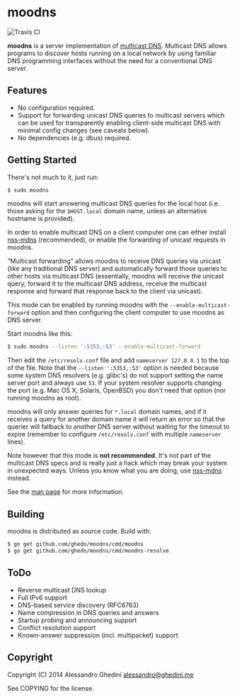 moodns
======

![Travis CI](https://secure.travis-ci.org/ghedo/moodns.png)

**moodns** is a server implementation of [multicast DNS][rfc]. Multicast DNS
allows programs to discover hosts running on a local network by using familiar
DNS programming interfaces without the need for a conventional DNS server.

[rfc]: https://tools.ietf.org/html/rfc6762

Features
--------

* No configuration required.
* Support for forwarding unicast DNS queries to multicast servers which can be
  used for transparently enabling client-side multicast DNS with minimal config
  changes (see caveats below).
* No dependencies (e.g. dbus) required.

Getting Started
---------------

There's not much to it, just run:

```bash
$ sudo moodns
```

moodns will start answering multicast DNS queries for the local host (i.e. those
asking for the `$HOST.local` domain name, unless an alternative hostname is
provided).

In order to enable multicast DNS on a client computer one can either install
[nss-mdns][nss] (recommended), or enable the forwarding of unicast requests in
moodns.

"Multicast forwarding" allows moodns to receive DNS queries via unicast (like
any traditional DNS server) and automatically forward those queries to other
hosts via multicast DNS (essentially, moodns will receive the unicast query,
forward it to the multicast DNS address, receive the multicast response and
forward that response back to the client via unicast).

This mode can be enabled by running moodns with the `--enable-multicast-forward`
option and then configuring the client computer to use moodns as DNS server.

Start moodns like this:

```bash
$ sudo moodns --listen ':5353,:53' --enable-multicast-forward
```

Then edit the `/etc/resolv.conf` file and add `nameserver 127.0.0.1` to the top
of the file. Note that the `--listen ':5353,:53'` option is needed because some
system DNS resolvers (e.g. glibc's) do not support setting the name server port
and always use `53`. If your system resolver supports changing the port (e.g.
Mac OS X, Solaris, OpenBSD) you don't need that option (nor running moodns as
root).

moodns will only answer queries for `*.local` domain names, and if it receives
a query for another domain name it will return an error so that the querier will
fallback to another DNS server without waiting for the timeout to expire
(remember to configure `/etc/resolv.conf` with multiple `nameserver` lines).

Note however that this mode is **not recommended**. It's not part of the
multicast DNS specs and is really just a hack which may break your system in
unexpected ways. Unless you know what you are doing, use [nss-mdns][nss]
instead.

See the [man page](https://ghedo.github.io/moodns/) for more information.

[nss]: http://0pointer.de/lennart/projects/nss-mdns/

Building
--------

moodns is distributed as source code. Build with:

```bash
$ go get github.com/ghedo/moodns/cmd/moodns
$ go get github.com/ghedo/moodns/cmd/moodns-resolve
```

ToDo
----

- Reverse multicast DNS lookup
- Full IPv6 support
- DNS-based service discovery (RFC6763)
- Name compression in DNS queries and answers
- Startup probing and announcing support
- Conflict resolution support
- Known-answer suppression (incl. multipacket) support

Copyright
---------

Copyright (C) 2014 Alessandro Ghedini <alessandro@ghedini.me>

See COPYING for the license.
